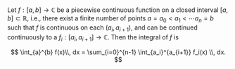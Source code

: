Let $f: [a, b] \to \mathbb{C}$ be a piecewise continuous function on a closed interval $[a, b] \subset \mathbb{R}$, i.e., there exist a finite number of points $a = a_0 < a_1 < \cdots a_n = b$ such that $f$ is continuous on each $(a_i, a_{i+1})$, and can be continued continuously to a $f_i: [a_i, a_{i+1}] \to \mathbb{C}$. Then the integral of $f$ is

$$
\int_{a}^{b} f(x)\\, dx = \sum_{i=0}^{n-1} \int_{a_i}^{a_{i+1}} f_i(x) \\, dx.
$$
